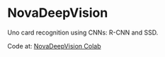 # NovaDeepVision

Uno card recognition using CNNs: R-CNN and SSD.

Code at: [NovaDeepVision Colab](https://colab.research.google.com/drive/1rBBRgtRMXa-UP-9_4j-uNycMNZ34IOTk)

